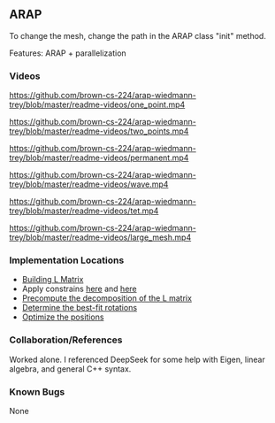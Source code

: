 ## ARAP
To change the mesh, change the path in the ARAP class "init" method.

Features: ARAP + parallelization

### Videos
https://github.com/brown-cs-224/arap-wiedmann-trey/blob/master/readme-videos/one_point.mp4

https://github.com/brown-cs-224/arap-wiedmann-trey/blob/master/readme-videos/two_points.mp4

https://github.com/brown-cs-224/arap-wiedmann-trey/blob/master/readme-videos/permanent.mp4

https://github.com/brown-cs-224/arap-wiedmann-trey/blob/master/readme-videos/wave.mp4

https://github.com/brown-cs-224/arap-wiedmann-trey/blob/master/readme-videos/tet.mp4

https://github.com/brown-cs-224/arap-wiedmann-trey/blob/master/readme-videos/large_mesh.mp4

### Implementation Locations

- [Building L Matrix](https://github.com/brown-cs-224/arap-wiedmann-trey/blob/8cb15846ae3b0fb15cac3b028c27e932f07e2f6c/src/arap.cpp#L210)
- Apply constrains [here](https://github.com/brown-cs-224/arap-wiedmann-trey/blob/8cb15846ae3b0fb15cac3b028c27e932f07e2f6c/src/arap.cpp#L219) and [here](https://github.com/brown-cs-224/arap-wiedmann-trey/blob/8cb15846ae3b0fb15cac3b028c27e932f07e2f6c/src/arap.cpp#L129)
- [Precompute the decomposition of the L matrix](https://github.com/brown-cs-224/arap-wiedmann-trey/blob/8cb15846ae3b0fb15cac3b028c27e932f07e2f6c/src/arap.cpp#L236)
- [Determine the best-fit rotations](https://github.com/brown-cs-224/arap-wiedmann-trey/blob/8cb15846ae3b0fb15cac3b028c27e932f07e2f6c/src/arap.cpp#L68)
- [Optimize the positions](https://github.com/brown-cs-224/arap-wiedmann-trey/blob/8cb15846ae3b0fb15cac3b028c27e932f07e2f6c/src/arap.cpp#L99)

### Collaboration/References
Worked alone. I referenced DeepSeek for some help with Eigen, linear algebra, and general C++ syntax.

### Known Bugs
None
